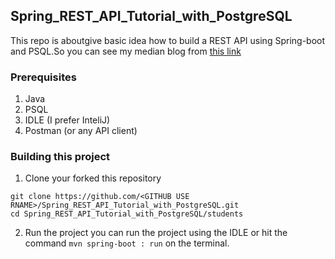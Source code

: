 ## Spring_REST_API_Tutorial_with_PostgreSQL

This repo is aboutgive basic idea how to build a REST API using Spring-boot and PSQL.So you can see my median blog from [this link](https://manojlakshan421.medium.com/rest-api-using-spring-boot-and-postgresql-with-my-learning-experience-c33542174e69)

### Prerequisites
1. Java 
2. PSQL
3. IDLE (I prefer InteliJ)
4. Postman (or any API client)

### Building this project
1. Clone your forked this repository
```
git clone https://github.com/<GITHUB USE RNAME>/Spring_REST_API_Tutorial_with_PostgreSQL.git
cd Spring_REST_API_Tutorial_with_PostgreSQL/students
```
2. Run the project 
  you can run the project using the IDLE or hit the command ```mvn spring-boot : run``` on the terminal.

